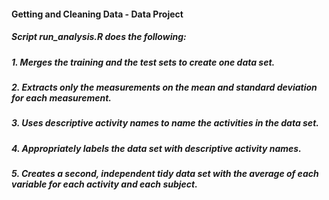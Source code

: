 #### Getting and Cleaning Data - Data Project

##### Script run_analysis.R does the following: 
##### 1. Merges the training and the test sets to create one data set. 
##### 2. Extracts only the measurements on the mean and standard deviation for each measurement. 
##### 3. Uses descriptive activity names to name the activities in the data set.
##### 4. Appropriately labels the data set with descriptive activity names. 
##### 5. Creates a second, independent tidy data set with the average of each variable for each activity and each subject. 


